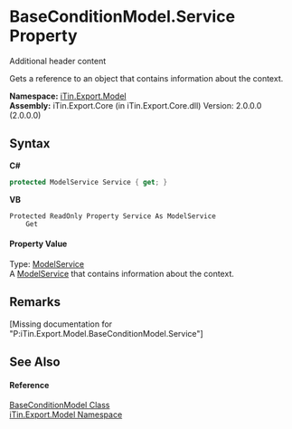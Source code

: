 # BaseConditionModel.Service Property 
Additional header content 

Gets a reference to an object that contains information about the context.

**Namespace:**&nbsp;<a href="N_iTin_Export_Model">iTin.Export.Model</a><br />**Assembly:**&nbsp;iTin.Export.Core (in iTin.Export.Core.dll) Version: 2.0.0.0 (2.0.0.0)

## Syntax

**C#**<br />
``` C#
protected ModelService Service { get; }
```

**VB**<br />
``` VB
Protected ReadOnly Property Service As ModelService
	Get
```


#### Property Value
Type: <a href="T_iTin_Export_ComponentModel_ModelService">ModelService</a><br />A <a href="T_iTin_Export_ComponentModel_ModelService">ModelService</a> that contains information about the context.

## Remarks
\[Missing <remarks> documentation for "P:iTin.Export.Model.BaseConditionModel.Service"\]

## See Also


#### Reference
<a href="T_iTin_Export_Model_BaseConditionModel">BaseConditionModel Class</a><br /><a href="N_iTin_Export_Model">iTin.Export.Model Namespace</a><br />